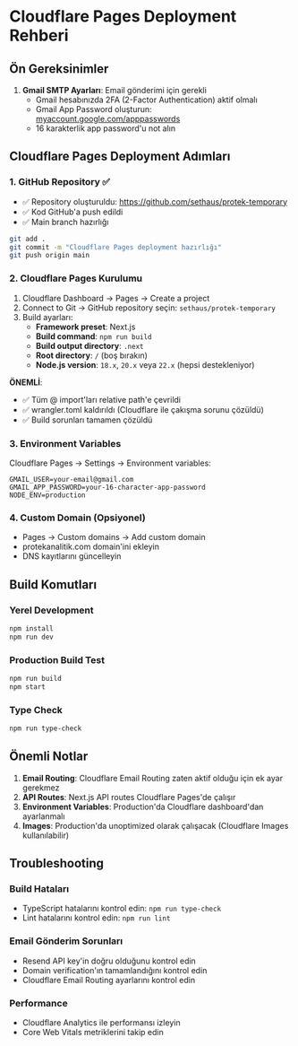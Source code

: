 # Cloudflare Pages Deployment Rehberi

## Ön Gereksinimler

1. **Gmail SMTP Ayarları**: Email gönderimi için gerekli
   - Gmail hesabınızda 2FA (2-Factor Authentication) aktif olmalı
   - Gmail App Password oluşturun: [myaccount.google.com/apppasswords](https://myaccount.google.com/apppasswords)
   - 16 karakterlik app password'u not alın

## Cloudflare Pages Deployment Adımları

### 1. GitHub Repository ✅
- ✅ Repository oluşturuldu: https://github.com/sethaus/protek-temporary
- ✅ Kod GitHub'a push edildi
- ✅ Main branch hazırlığı
```bash
git add .
git commit -m "Cloudflare Pages deployment hazırlığı"
git push origin main
```

### 2. Cloudflare Pages Kurulumu
1. Cloudflare Dashboard → Pages → Create a project
2. Connect to Git → GitHub repository seçin: `sethaus/protek-temporary`
3. Build ayarları:
   - **Framework preset**: Next.js
   - **Build command**: `npm run build`
   - **Build output directory**: `.next`
   - **Root directory**: `/` (boş bırakın)
   - **Node.js version**: `18.x`, `20.x` veya `22.x` (hepsi destekleniyor)

**ÖNEMLİ**: 
- ✅ Tüm @ import'ları relative path'e çevrildi
- ✅ wrangler.toml kaldırıldı (Cloudflare ile çakışma sorunu çözüldü)
- ✅ Build sorunları tamamen çözüldü

### 3. Environment Variables
Cloudflare Pages → Settings → Environment variables:
```
GMAIL_USER=your-email@gmail.com
GMAIL_APP_PASSWORD=your-16-character-app-password
NODE_ENV=production
```

### 4. Custom Domain (Opsiyonel)
- Pages → Custom domains → Add custom domain
- protekanalitik.com domain'ini ekleyin
- DNS kayıtlarını güncelleyin

## Build Komutları

### Yerel Development
```bash
npm install
npm run dev
```

### Production Build Test
```bash
npm run build
npm start
```

### Type Check
```bash
npm run type-check
```

## Önemli Notlar

1. **Email Routing**: Cloudflare Email Routing zaten aktif olduğu için ek ayar gerekmez
2. **API Routes**: Next.js API routes Cloudflare Pages'de çalışır
3. **Environment Variables**: Production'da Cloudflare dashboard'dan ayarlanmalı
4. **Images**: Production'da unoptimized olarak çalışacak (Cloudflare Images kullanılabilir)

## Troubleshooting

### Build Hataları
- TypeScript hatalarını kontrol edin: `npm run type-check`
- Lint hatalarını kontrol edin: `npm run lint`

### Email Gönderim Sorunları
- Resend API key'in doğru olduğunu kontrol edin
- Domain verification'ın tamamlandığını kontrol edin
- Cloudflare Email Routing ayarlarını kontrol edin

### Performance
- Cloudflare Analytics ile performansı izleyin
- Core Web Vitals metriklerini takip edin
